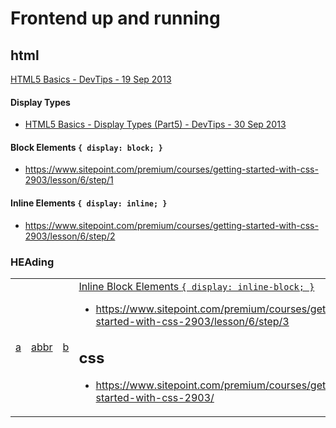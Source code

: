 # Frontend up and running

## html

[HTML5 Basics - DevTips - 19 Sep 2013](https://www.youtube.com/watch?v=NzzGt7EmXVw&list=PLqGj3iMvMa4KlJn1pMYPVV3eYzxJlWcON)

#### Display Types
* [HTML5 Basics - Display Types (Part5) - DevTips -  30 Sep 2013](https://www.youtube.com/watch?v=u-3aQpZD3_Q&index=5&list=PLqGj3iMvMa4KlJn1pMYPVV3eYzxJlWcON)

#### Block Elements `{ display: block; }`

* https://www.sitepoint.com/premium/courses/getting-started-with-css-2903/lesson/6/step/1

#### Inline Elements `{ display: inline; }`

* https://www.sitepoint.com/premium/courses/getting-started-with-css-2903/lesson/6/step/2 


### HEAding
<table>
  <tr>
    <td><a href="#a-a">a</a></td>
    <td><a href="#b-abbr">abbr</a></td>
    <td><a href="#c-acronym>acronym</a></td>
    <td><a href="#d-b>b</a></td>
    <td><a href="#e-bdo>bdo</a></td>
  </tr>
</table>

#### Inline Block Elements `{ display: inline-block; }`

* https://www.sitepoint.com/premium/courses/getting-started-with-css-2903/lesson/6/step/3

## css

* https://www.sitepoint.com/premium/courses/getting-started-with-css-2903/
